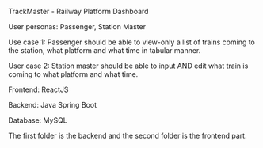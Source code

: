 TrackMaster - Railway Platform Dashboard
 
User personas: Passenger, Station Master
 
Use case 1: Passenger should be able to view-only a list of trains coming to the station, what platform and what time in tabular manner.
 
User case 2: Station master should be able to input AND edit what train is coming to what platform and what time.


Frontend: ReactJS

Backend: Java Spring Boot

Database: MySQL

The first folder is the backend and the second folder is the frontend part.
